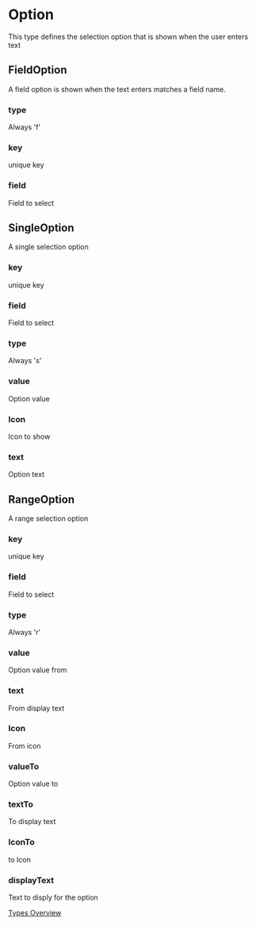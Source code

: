 # Option
This type defines the selection option that is shown when the user enters text

## FieldOption
A field option is shown when the text enters matches a field name.
### type
Always 'f'
### key
unique key
### field
Field to select

## SingleOption
A single selection option
### key
unique key
### field
Field to select
### type
Always 's'
### value
Option value
### Icon
Icon to show
### text
Option text

## RangeOption
A range selection option
### key
unique key
### field
Field to select
### type
Always 'r'
### value
Option value from
### text
From display text
### Icon
From icon
### valueTo
Option value to
### textTo
To display text
### IconTo
to Icon
### displayText
Text to disply for the option


[Types Overview](docs/types/Overview.md)